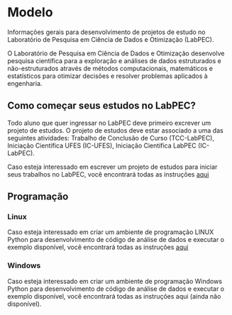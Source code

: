 # Modelo
Informações gerais para desenvolvimento de projetos de estudo no Laboratório de Pesquisa em Ciência de Dados e Otimização (LabPEC).

O Laboratório de Pesquisa em Ciência de Dados e Otimização desenvolve pesquisa científica para a exploração e análises de dados estruturados e não-estruturados através de métodos computacionais, matemáticos e estatísticos para otimizar decisões e resolver problemas aplicados à engenharia.

## Como começar seus estudos no LabPEC?
Todo aluno que quer ingressar no LabPEC deve primeiro excrever um projeto de estudos. O projeto de estudos deve estar associado a uma das seguintes atividades: Trabalho de Conclusão de Curso (TCC-LabPEC), Iniciação Científica UFES (IC-UFES), Iniciação Científica LabPEC (IC-LabPEC).


Caso esteja interessado em escrever um projeto de estudos para iniciar seus trabalhos no LabPEC, você encontrará todas as instruções [aqui](ProjetoEstudos/README.md)

## Programação
### Linux
Caso esteja interessado em criar um ambiente de programação LINUX Python para desenvolvimento de código de análise de dados e executar o exemplo disponível, você encontrará todas as instruções [aqui](https://github.com/LabPEC/Modelo/blob/main/Linux/INSTALL.md)

### Windows
Caso esteja interessado em criar um ambiente de programação Windows Python para desenvolvimento de código de análise de dados e executar o exemplo disponível, você encontrará todas as instruções aqui (ainda não disponível).
